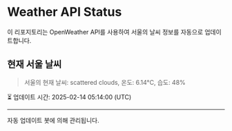 
# Weather API Status

이 리포지토리는 OpenWeather API를 사용하여 서울의 날씨 정보를 자동으로 업데이트합니다.

## 현재 서울 날씨
> 서울의 현재 날씨: scattered clouds, 온도: 6.14°C, 습도: 48%

⏳ 업데이트 시간: 2025-02-14 05:14:00 (UTC)

---
자동 업데이트 봇에 의해 관리됩니다.
